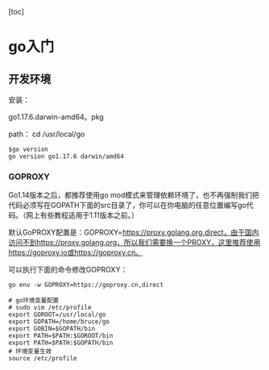 

[toc]



# go入门



## 开发环境

安装：

go1.17.6.darwin-amd64。pkg

path： cd /usr/local/go

```
$go version
go version go1.17.6 darwin/amd64
```





### GOPROXY

Go1.14版本之后，都推荐使用go mod模式来管理依赖环境了，也不再强制我们把代码必须写在GOPATH下面的src目录了，你可以在你电脑的任意位置编写go代码。（网上有些教程适用于1.11版本之前。）

默认GoPROXY配置是：GOPROXY=https://proxy.golang.org,direct，由于国内访问不到https://proxy.golang.org，所以我们需要换一个PROXY，这里推荐使用https://goproxy.io或https://goproxy.cn。

可以执行下面的命令修改GOPROXY：

```
go env -w GOPROXY=https://goproxy.cn,direct
```



```
# go环境变量配置
# sudo vim /etc/profile
export GOROOT=/usr/local/go
export GOPATH=/home/bruce/go
export GOBIN=$GOPATH/bin
export PATH=$PATH:$GOROOT/bin
export PATH=$PATH:$GOPATH/bin
# 环境变量生效
source /etc/profile
```